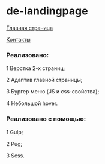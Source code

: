 # de-landingpage
[Главная страница](https://olgakitova.github.io/de-landingpage/build/index.html)


[Контакты](https://olgakitova.github.io/de-landingpage/build/about.html)
### Реализовано: 
1 Верстка 2-х страниц;

2 Адаптив главной страницы;

3 Бургер меню (JS и css-свойства);

4 Небольшой hover.

### Реализовано с помощью:
1 Gulp;

2 Pug;

3 Scss.
